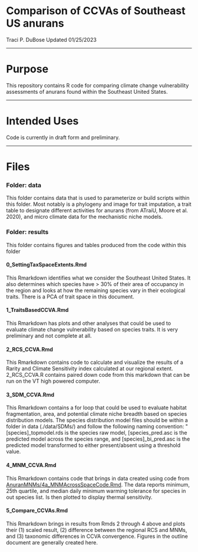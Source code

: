 # Comparison of CCVAs of Southeast US anurans
Traci P. DuBose Updated 01/25/2023

-------------------------------

# Purpose

This repository contains R code for comparing climate change vulnerability assessments of anurans found within the Southeast United States.  

-------------------------------

# Intended Uses

Code is currently in draft form and preliminary.

-------------------------------

# Files


### Folder: data
This folder contains data that is used to parameterize or build scripts within this folder. Most notably is a phylogeny and image for trait imputation, a trait table to designate different activities for anurans (from ATraiU, Moore et al. 2020), and micro climate data for the mechanistic niche models. 

### Folder: results
This folder contains figures and tables produced from the code within this folder

#### 0_SettingTaxSpaceExtents.Rmd
This Rmarkdown identifies what we consider the Southeast United States. It also determines which species have > 30% of their area of occupancy in the region and looks at how the remaining species vary in their ecological traits. There is a PCA of trait space in this document. 

#### 1_TraitsBasedCCVA.Rmd
This Rmarkdown has plots and other analyses that could be used to evaluate climate change vulnerability based on species traits. It is very preliminary and not complete at all. 

#### 2_RCS_CCVA.Rmd
This Rmarkdown contains code to calculate and visualize the results of a Rarity and Climate Sensitivity index calculated at our regional extent. 2_RCS_CCVA.R contains paired down code from this markdown that can be run on the VT high powered computer.

#### 3_SDM_CCVA.Rmd
This Rmarkdown contains a for loop that could be used to evaluate habitat fragmentation, area, and potential climate niche breadth based on species distribution models. The species distribution model files should be within a folder in data (./data/SDMs/) and follow the following naming convention: "[species]_topmodel.rds is the species raw model, [species_pred.asc is the predicted model across the species range, and [species]_bi_pred.asc is the predicted model transformed to either present/absent using a threshold value. 

#### 4_MNM_CCVA.Rmd
This Rmarkdown contains code that brings in data created using code from [AnuranMNMs/4a_MNMAcrossSpaceCode.Rmd](https://github.com/TraciPopejoy/AnuranMNMs/blob/main/4a_MNMAcrossSpaceCode.Rmd). The data reports minimum, 25th quartile, and median daily minimum warming tolerance for species in out species list. Is then plotted to display thermal sensitivity.

#### 5_Compare_CCVAs.Rmd
This Rmarkdown brings in results from Rmds 2 through 4 above and plots their (1) scaled result, (2) difference between the regional RCS and MNMs, and (3) taxonomic differences in CCVA convergence. Figures in the outline document are generally created here.  


